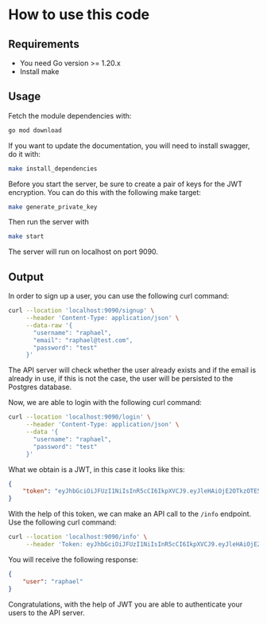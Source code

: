 # How to use this code
## Requirements
- You need Go version >= 1.20.x
- Install make

## Usage
Fetch the module dependencies with:
```bash
go mod download
```
If you want to update the documentation, you will need to install swagger, do it with:
```bash
make install_dependencies
```

Before you start the server, be sure to create a pair of keys for the JWT encryption. You can do this with the following make target:
```bash
make generate_private_key
```

Then run the server with
```bash
make start
```
The server will run on localhost on port 9090.

## Output
In order to sign up a user, you can use the following curl command:
```bash
curl --location 'localhost:9090/signup' \
     --header 'Content-Type: application/json' \
     --data-raw '{
       "username": "raphael",
       "email": "raphael@test.com",
       "password": "test"
     }'
```
The API server will check whether the user already exists and if the email is already in use, if this is not the case, the user will be persisted to the Postgres database.

Now, we are able to login with the following curl command:
```bash
curl --location 'localhost:9090/login' \
     --header 'Content-Type: application/json' \
     --data '{
       "username": "raphael",
       "password": "test"
     }'
```
What we obtain is a JWT, in this case it looks like this:
```json
{
    "token": "eyJhbGciOiJFUzI1NiIsInR5cCI6IkpXVCJ9.eyJleHAiOjE2OTkzOTE5ODMsIm5hbWUiOiJyYXBoYWVsIn0.nS8I2wz2Id2D7g2K5IkGsBDNBS0I-Nzor0QzRg-LR7EcEVKTROeHjTvUVZElLfezF3PS0NqVLAxOxfboLcSm_g"
}
```
With the help of this token, we can make an API call to the `/info` endpoint. Use the following curl command:
```bash
curl --location 'localhost:9090/info' \
     --header 'Token: eyJhbGciOiJFUzI1NiIsInR5cCI6IkpXVCJ9.eyJleHAiOjE2OTkzOTE5ODMsIm5hbWUiOiJyYXBoYWVsIn0.nS8I2wz2Id2D7g2K5IkGsBDNBS0I-Nzor0QzRg-LR7EcEVKTROeHjTvUVZElLfezF3PS0NqVLAxOxfboLcSm_g'
```
You will receive the following response:
```json 
{
    "user": "raphael"
}
```
Congratulations, with the help of JWT you are able to authenticate your users to the API server.
